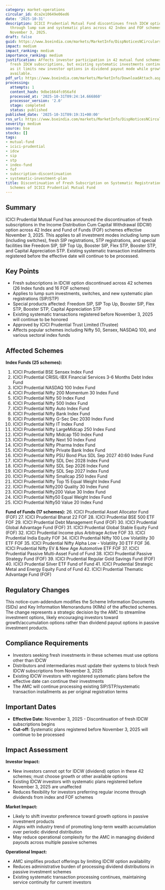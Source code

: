 ```yaml
---
category: market-operations
circular_id: dca2e10649e06ed6
date: '2025-10-31'
description: ICICI Prudential Mutual Fund discontinues fresh IDCW option subscriptions
  through lump sum and systematic plans across 42 Index and FOF schemes effective
  November 3, 2025.
draft: false
guid: https://www.bseindia.com/markets/MarketInfo/DispNoticesNCirculars.aspx?Noticeid={B355344E-65E4-4F84-96AF-F358BC00FE3A}&noticeno=20251031-4&dt=10/31/2025&icount=4&totcount=4&flag=0
impact: medium
impact_ranking: medium
importance_ranking: medium
justification: Affects investor participation in 42 mutual fund schemes by discontinuing
  fresh IDCW subscriptions, but existing systematic investments continue. Medium impact
  as it limits new investor options in dividend payout mode while growth option remains
  available.
pdf_url: https://www.bseindia.com/markets/MarketInfo/DownloadAttach.aspx?id=20251031-4&attachedId=42fc9c53-8b25-4314-a47f-86e38a85d6f1
processing:
  attempts: 1
  content_hash: 9dbe1664fc056afd
  processed_at: '2025-10-31T09:24:14.666860'
  processor_version: '2.0'
  stage: completed
  status: published
published_date: '2025-10-31T09:19:31+00:00'
rss_url: https://www.bseindia.com/markets/MarketInfo/DispNoticesNCirculars.aspx?Noticeid={B355344E-65E4-4F84-96AF-F358BC00FE3A}&noticeno=20251031-4&dt=10/31/2025&icount=4&totcount=4&flag=0
severity: medium
source: bse
stocks: []
tags:
- mutual-fund
- icici-prudential
- idcw
- sip
- stp
- index-fund
- fof
- subscription-discontinuation
- systematic-investment-plan
title: Discontinuation of Fresh Subscription on Systematic Registration under Certain
  Schemes of ICICI Prudential Mutual Fund
---
```


## Summary

ICICI Prudential Mutual Fund has announced the discontinuation of fresh subscriptions in the Income Distribution Cum Capital Withdrawal (IDCW) option across 42 Index and Fund of Funds (FOF) schemes effective November 3, 2025. This applies to all investment modes including lump sum (including switches), fresh SIP registrations, STP registrations, and special facilities like Freedom SIP, SIP Top Up, Booster SIP, Flex STP, Booster STP, and Capital Appreciation STP. Existing systematic transaction installments registered before the effective date will continue to be processed.

## Key Points

- Fresh subscriptions in IDCW option discontinued across 42 schemes (26 Index funds and 16 FOF schemes)
- Applies to lump sum investments, switches, and new systematic plan registrations (SIP/STP)
- Special products affected: Freedom SIP, SIP Top Up, Booster SIP, Flex STP, Booster STP, Capital Appreciation STP
- Existing systematic transactions registered before November 3, 2025 will continue to be honored
- Approved by ICICI Prudential Trust Limited (Trustee)
- Affects popular schemes including Nifty 50, Sensex, NASDAQ 100, and various sectoral index funds

## Affected Schemes

**Index Funds (25 schemes):**
1. ICICI Prudential BSE Sensex Index Fund
2. ICICI Prudential CRISIL-IBX Financial Services 3-6 Months Debt Index Fund
3. ICICI Prudential NASDAQ 100 Index Fund
4. ICICI Prudential Nifty 200 Momentum 30 Index Fund
5. ICICI Prudential Nifty 50 Index Fund
6. ICICI Prudential Nifty 500 Index Fund
7. ICICI Prudential Nifty Auto Index Fund
8. ICICI Prudential Nifty Bank Index Fund
9. ICICI Prudential Nifty G-Sec Dec 2030 Index Fund
10. ICICI Prudential Nifty IT Index Fund
11. ICICI Prudential Nifty LargeMidcap 250 Index Fund
12. ICICI Prudential Nifty Midcap 150 Index Fund
13. ICICI Prudential Nifty Next 50 Index Fund
14. ICICI Prudential Nifty Pharma Index Fund
15. ICICI Prudential Nifty Private Bank Index Fund
16. ICICI Prudential Nifty PSU Bond Plus SDL Sep 2027 40:60 Index Fund
17. ICICI Prudential Nifty SDL Dec 2028 Index Fund
18. ICICI Prudential Nifty SDL Sep 2026 Index Fund
19. ICICI Prudential Nifty SDL Sep 2027 Index Fund
20. ICICI Prudential Nifty Smallcap 250 Index Fund
21. ICICI Prudential Nifty Top 15 Equal Weight Index Fund
22. ICICI Prudential Nifty200 Quality 30 Index Fund
23. ICICI Prudential Nifty200 Value 30 Index Fund
24. ICICI Prudential Nifty50 Equal Weight Index Fund
25. ICICI Prudential Nifty50 Value 20 Index Fund

**Fund of Funds (17 schemes):**
26. ICICI Prudential Asset Allocator Fund (FOF)
27. ICICI Prudential Bharat 22 FOF
28. ICICI Prudential BSE 500 ETF FOF
29. ICICI Prudential Debt Management Fund (FOF)
30. ICICI Prudential Global Advantage Fund (FOF)
31. ICICI Prudential Global Stable Equity Fund (FOF)
32. ICICI Prudential Income plus Arbitrage Active FOF
33. ICICI Prudential India Equity FOF
34. ICICI Prudential Nifty 100 Low Volatility 30 ETF FOF
35. ICICI Prudential Nifty Alpha Low - Volatility 30 ETF FOF
36. ICICI Prudential Nifty EV & New Age Automotive ETF FOF
37. ICICI Prudential Passive Multi-Asset Fund of Fund
38. ICICI Prudential Passive Strategy Fund (FOF)
39. ICICI Prudential Regular Gold Savings Fund (FOF)
40. ICICI Prudential Silver ETF Fund of Fund
41. ICICI Prudential Strategic Metal and Energy Equity Fund of Fund
42. ICICI Prudential Thematic Advantage Fund (FOF)

## Regulatory Changes

This notice-cum-addendum modifies the Scheme Information Documents (SIDs) and Key Information Memorandums (KIMs) of the affected schemes. The change represents a strategic decision by the AMC to streamline investment options, likely encouraging investors toward growth/accumulation options rather than dividend payout options in passive investment products.

## Compliance Requirements

- Investors seeking fresh investments in these schemes must use options other than IDCW
- Distributors and intermediaries must update their systems to block fresh IDCW subscriptions from November 3, 2025
- Existing IDCW investors with registered systematic plans before the effective date can continue their investments
- The AMC will continue processing existing SIP/STP/systematic transaction installments as per original registration terms

## Important Dates

- **Effective Date:** November 3, 2025 - Discontinuation of fresh IDCW subscriptions begins
- **Cut-off:** Systematic plans registered before November 3, 2025 will continue to be processed

## Impact Assessment

**Investor Impact:**
- New investors cannot opt for IDCW (dividend) option in these 42 schemes; must choose growth or other available options
- Existing IDCW investors with systematic plans registered before November 3, 2025 are unaffected
- Reduces flexibility for investors preferring regular income through dividends from index and FOF schemes

**Market Impact:**
- Likely to shift investor preference toward growth options in passive investment products
- Aligns with industry trend of promoting long-term wealth accumulation over periodic dividend distribution
- May reduce operational complexity for the AMC in managing dividend payouts across multiple passive schemes

**Operational Impact:**
- AMC simplifies product offerings by limiting IDCW option availability
- Reduces administrative burden of processing dividend distributions in passive investment schemes
- Existing systematic transaction processing continues, maintaining service continuity for current investors